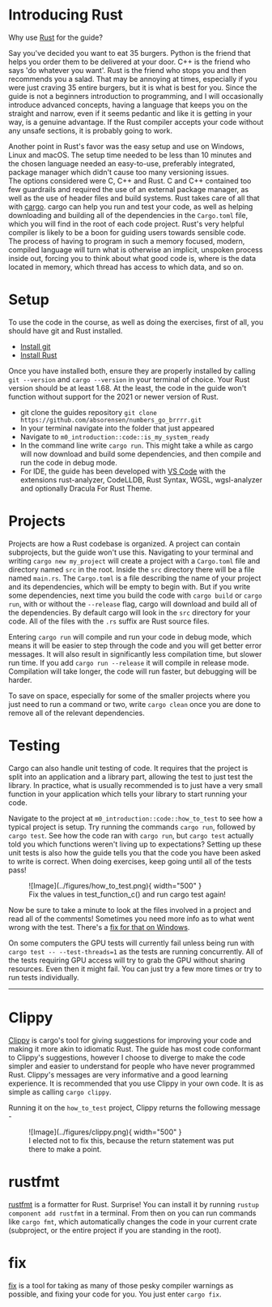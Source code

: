 # Introducing Rust
Why use [Rust][1] for the guide?

Say you've decided you want to eat 35 burgers. Python is the friend that helps you order them to be
delivered at your door. C++ is the friend who says 'do whatever you want'. Rust
is the friend who stops you and then recommends you a salad. That may be annoying at times,
especially if you were just craving 35 entire burgers, but it is what is best for you.
Since the guide is not a beginners introduction to programming, and I will occasionally introduce
advanced concepts, having a language that keeps you on the straight and
narrow, even if it seems pedantic and like it is getting in your way, is a genuine advantage.
If the Rust compiler accepts your code without any unsafe sections, it is probably going to work.

Another point in Rust's favor was the easy setup and use on Windows, Linux and macOS.
The setup time needed to be less than 10 minutes and the chosen language needed an
easy-to-use, preferably integrated, package manager which didn't cause too many versioning issues.  
The options considered were C, C++ and Rust. C and C++ contained too few guardrails and required the
use of an external package manager, as well as the use of header files and build systems.
Rust takes care of all that with [cargo][2].
cargo can help you run and test your code, as well as helping downloading and building all of the
dependencies in the ```Cargo.toml``` file, which you will find in the root of each code project.
Rust's very helpful compiler is likely to be a boon for guiding users towards sensible code.  
The process of having to program in such a memory focused, modern, compiled language
will turn what is otherwise an implicit, unspoken process inside out,
forcing you to think about what good code is, where is the data located in memory,
which thread has access to which data, and so on.

# Setup
To use the code in the course, as well as doing the exercises, first of all, you should have git and Rust installed.

* [Install git][3]
* [Install Rust][4]

Once you have installed both, ensure they are properly installed by calling ```git --version``` and
```cargo --version``` in your terminal of choice. Your Rust version should be at least 1.68.
At the least, the code in the guide won't function without support for the 2021 or newer version of Rust.  

* git clone the guides repository
```git clone https://github.com/absorensen/numbers_go_brrrr.git```
* In your terminal navigate into the folder that just appeared
* Navigate to ```m0_introduction::code::is_my_system_ready```
* In the command line write ```cargo run```. This might take a while as cargo will now download and build some
dependencies, and then compile and run the code in debug mode.
* For IDE, the guide has been developed with [VS Code][5] with the
extensions rust-analyzer, CodeLLDB, Rust Syntax, WGSL, wgsl-analyzer and optionally Dracula For Rust Theme.

# Projects
Projects are how a Rust codebase is organized. A project can contain subprojects, but the guide won't use this.
Navigating to your terminal and writing ```cargo new my_project``` will create a project with a ```Cargo.toml```
file and directory named ```src``` in the root. Inside the ```src``` directory there will be a file
named ```main.rs```. The ```Cargo.toml``` is a file describing the name of your project and its dependencies,
which will be empty to begin with. But if you write some dependencies, next time you build the code with
```cargo build``` or ```cargo run```, with or without the ```--release``` flag, cargo will download and build all
of the dependencies. By default cargo will look in the ```src``` directory for your code. All of the files with the
```.rs``` suffix are Rust source files.

Entering ```cargo run``` will compile and run your code in debug mode, which means it will be easier to step
through the code and you will get better error messages. It will also result in significantly less compilation
time, but slower run time. If you add ```cargo run --release``` it will compile in release mode.
Compilation will take longer, the code will run faster, but debugging will be harder.

To save on space, especially for some of the smaller projects where you just need to run a command or two,
write ```cargo clean``` once you are done to remove all of the relevant dependencies.

# Testing
Cargo can also handle unit testing of code. It requires that the project is split into an application and a
library part, allowing the test to just test the library. In practice, what is usually recommended is to just
have a very small function in your application which tells your library to start running your code.

Navigate to the project at ```m0_introduction::code::how_to_test``` to see how a typical project is
setup. Try running the commands ```cargo run```, followed by ```cargo test```. See how the code ran with
```cargo run```, but ```cargo test``` actually told you which functions weren't living up to expectations?
Setting up these unit tests is also how the guide tells you that the code you have been asked to write is correct.
When doing exercises, keep going until all of the tests pass!

<figure markdown>
![Image](../figures/how_to_test.png){ width="500" }
<figcaption>
Fix the values in test_function_c() and run cargo test again!
</figcaption>
</figure>

Now be sure to take a minute to look at the files involved in a project and read all of the comments!
Sometimes you need more info as to what went wrong with the test. There's a [fix for that on Windows][0].

On some computers the GPU tests will currently fail unless being run with ```cargo test -- --test-threads=1```
as the tests are running concurrently. All of the tests requiring GPU access will try to grab the GPU without
sharing resources. Even then it might fail. You can just try a few more times or try to run tests individually.  

_________________

# Clippy
[Clippy][6] is cargo's tool for giving suggestions for improving
your code and making it more akin to idiomatic Rust. The guide has most code conformant to Clippy's suggestions,
however I choose to diverge to make the code simpler and easier to understand for people who have
never programmed Rust. Clippy's messages are very informative and a good learning experience.
It is recommended that you use Clippy in your own code. It is as simple as calling ```cargo clippy```.

Running it on the ```how_to_test``` project, Clippy returns the following message -
<figure markdown>
![Image](../figures/clippy.png){ width="500" }
<figcaption>
I elected not to fix this, because the return statement was put there to make a point.
</figcaption>
</figure>

# rustfmt
[rustfmt][7] is a formatter for Rust. Surprise!
You can install it by running ```rustup component add rustfmt``` in a terminal. From then on you can run commands
like ```cargo fmt```, which automatically changes the code in your current crate (subproject,
or the entire project if you are standing in the root).

# fix
[fix][8] is a tool for taking as many of those pesky compiler warnings as possible, and fixing your code for you.
You just enter ```cargo fix```.

[0]: https://stackoverflow.com/questions/59131262/rust-backtrace-on-windows
[1]: https://www.rust-lang.org/
[2]: https://doc.rust-lang.org/cargo/index.html
[3]: https://git-scm.com/book/en/v2/Getting-Started-Installing-Git
[4]: https://www.rust-lang.org/tools/install
[5]: https://code.visualstudio.com/download
[6]: https://doc.rust-lang.org/stable/clippy/index.html
[7]: https://github.com/rust-lang/rustfmt
[8]: https://doc.rust-lang.org/book/appendix-04-useful-development-tools.html#fix-your-code-with-rustfix
